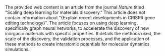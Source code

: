 The provided web content is an article from the journal *Nature* titled "Scaling deep learning for materials discovery." This article does not contain information about "{Explain recent developments in CRISPR gene editing technology}". The article focuses on using deep learning, specifically graph neural networks, to accelerate the discovery of new inorganic materials with specific properties. It details the methods used, the scale of the discovery, the validation processes, and the application of these methods to create interatomic potentials for molecular dynamics simulations.
